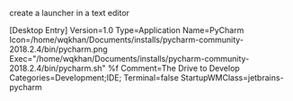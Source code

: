 create a launcher in a text editor

[Desktop Entry]
Version=1.0
Type=Application
Name=PyCharm
Icon=/home/wqkhan/Documents/installs/pycharm-community-2018.2.4/bin/pycharm.png
Exec="/home/wqkhan/Documents/installs/pycharm-community-2018.2.4/bin/pycharm.sh" %f
Comment=The Drive to Develop
Categories=Development;IDE;
Terminal=false
StartupWMClass=jetbrains-pycharm


